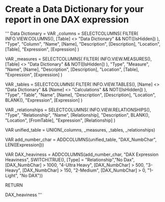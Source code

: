 # Create a Data Dictionary for your report in one DAX expression

'''
Data Dictionary = 
VAR _columns = SELECTCOLUMNS(
    FILTER(
        INFO.VIEW.COLUMNS(),
        [Table] <> "Data Dictionary" && NOT([IsHidden])
    ),
    "Type", "Column",
    "Name", [Name],
    "Description", [Description],
    "Location", [Table],
    "Expression", [Expression]
)

VAR _measures = SELECTCOLUMNS(
    FILTER(
        INFO.VIEW.MEASURES(),
        [Table] <> "Data Dictionary" && NOT([IsHidden])
    ),
    "Type", "Measure",
    "Name", [Name],
    "Description", [Description],
    "Location", [Table],
    "Expression", [Expression]
)

VAR _tables = SELECTCOLUMNS(
    FILTER(
        INFO.VIEW.TABLES(),
        [Name] <> "Data Dictionary" && [Name] <> "Calculations" && NOT([IsHidden])
    ),
    "Type", "Table",
    "Name", [Name],
    "Description", [Description],
    "Location", BLANK(),
    "Expression", [Expression]
)

VAR _relationships = SELECTCOLUMNS(
    INFO.VIEW.RELATIONSHIPS(),
    "Type", "Relationship",
    "Name", [Relationship],
    "Description", BLANK(),
    "Location", [FromTable],
    "Expression", [Relationship]
)

VAR unified_table = UNION(_columns, _measures, _tables, _relationships)

VAR add_number_char = ADDCOLUMNS(unified_table, "DAX_NumbChar", LEN([Expression]))

VAR DAX_heaviness = ADDCOLUMNS(add_number_char, "DAX Expression Heaviness",
SWITCH(TRUE(),
[Type] = "Relationship","No Dax",
[DAX_NumbChar] > 1000, "4-Ultra Heavy",
[DAX_NumbChar] > 500, "3-Heavy",
[DAX_NumbChar] > 150, "2-Medium",
[DAX_NumbChar] > 0, "1-Light",
"No DAX"))

RETURN

DAX_heaviness
'''
